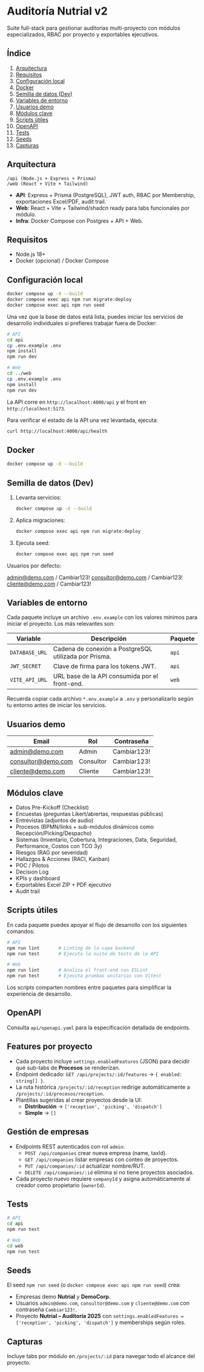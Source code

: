 # Auditoría Nutrial v2

Suite full-stack para gestionar auditorías multi-proyecto con módulos especializados, RBAC por proyecto y exportables ejecutivos.

## Índice

1. [Arquitectura](#arquitectura)
2. [Requisitos](#requisitos)
3. [Configuración local](#configuración-local)
4. [Docker](#docker)
5. [Semilla de datos (Dev)](#semilla-de-datos-dev)
6. [Variables de entorno](#variables-de-entorno)
7. [Usuarios demo](#usuarios-demo)
8. [Módulos clave](#módulos-clave)
9. [Scripts útiles](#scripts-útiles)
10. [OpenAPI](#openapi)
11. [Tests](#tests)
12. [Seeds](#seeds)
13. [Capturas](#capturas)

## Arquitectura

```
/api (Node.js + Express + Prisma)
/web (React + Vite + Tailwind)
```

- **API**: Express + Prisma (PostgreSQL), JWT auth, RBAC por Membership, exportaciones Excel/PDF, audit trail.
- **Web**: React + Vite + Tailwind/shadcn ready para tabs funcionales por módulo.
- **Infra**: Docker Compose con Postgres + API + Web.

## Requisitos

- Node.js 18+
- Docker (opcional) / Docker Compose

## Configuración local

```bash
docker compose up -d --build
docker compose exec api npm run migrate:deploy
docker compose exec api npm run seed
```

Una vez que la base de datos está lista, puedes iniciar los servicios de desarrollo individuales si prefieres trabajar fuera de Docker:

```bash
# API
cd api
cp .env.example .env
npm install
npm run dev

# Web
cd ../web
cp .env.example .env
npm install
npm run dev
```

La API corre en `http://localhost:4000/api` y el front en `http://localhost:5173`.

Para verificar el estado de la API una vez levantada, ejecuta:

```bash
curl http://localhost:4000/api/health
```

## Docker

```bash
docker compose up -d --build
```

## Semilla de datos (Dev)

1. Levanta servicios:
   ```bash
   docker compose up -d --build
   ```
2. Aplica migraciones:
   ```bash
   docker compose exec api npm run migrate:deploy
   ```
3. Ejecuta seed:
   ```bash
   docker compose exec api npm run seed
   ```

Usuarios por defecto:

admin@demo.com / Cambiar123!
consultor@demo.com / Cambiar123!
cliente@demo.com / Cambiar123!

## Variables de entorno

Cada paquete incluye un archivo `.env.example` con los valores mínimos para iniciar el proyecto. Los más relevantes son:

| Variable | Descripción | Paquete |
| --- | --- | --- |
| `DATABASE_URL` | Cadena de conexión a PostgreSQL utilizada por Prisma. | `api` |
| `JWT_SECRET` | Clave de firma para los tokens JWT. | `api` |
| `VITE_API_URL` | URL base de la API consumida por el front-end. | `web` |

Recuerda copiar cada archivo `*.env.example` a `.env` y personalizarlo según tu entorno antes de iniciar los servicios.

## Usuarios demo

| Email | Rol | Contraseña |
| --- | --- | --- |
| admin@demo.com | Admin | Cambiar123! |
| consultor@demo.com | Consultor | Cambiar123! |
| cliente@demo.com | Cliente | Cambiar123! |

## Módulos clave

- Datos Pre-Kickoff (Checklist)
- Encuestas (preguntas Likert/abiertas, respuestas públicas)
- Entrevistas (adjuntos de audio)
- Procesos (BPMN/links + sub-módulos dinámicos como Recepción/Picking/Despacho)
- Sistemas (Inventario, Cobertura, Integraciones, Data, Seguridad, Performance, Costos con TCO 3y)
- Riesgos (RAG por severidad)
- Hallazgos & Acciones (RACI, Kanban)
- POC / Pilotos
- Decision Log
- KPIs y dashboard
- Exportables Excel ZIP + PDF ejecutivo
- Audit trail

## Scripts útiles

En cada paquete puedes apoyar el flujo de desarrollo con los siguientes comandos:

```bash
# API
npm run lint       # Linting de la capa backend
npm run test       # Ejecuta la suite de tests de la API

# Web
npm run lint       # Analiza el front-end con ESLint
npm run test       # Ejecuta pruebas unitarias con Vitest
```

Los scripts comparten nombres entre paquetes para simplificar la experiencia de desarrollo.

## OpenAPI

Consulta `api/openapi.yaml` para la especificación detallada de endpoints.

## Features por proyecto

- Cada proyecto incluye `settings.enabledFeatures` (JSON) para decidir qué sub-tabs de **Procesos** se renderizan.
- Endpoint dedicado: `GET /api/projects/:id/features` → `{ enabled: string[] }`.
- La ruta histórica `/projects/:id/reception` redirige automáticamente a `/projects/:id/procesos/reception`.
- Plantillas sugeridas al crear proyectos desde la UI:
  - **Distribución** → `['reception', 'picking', 'dispatch']`
  - **Simple** → `[]`

## Gestión de empresas

- Endpoints REST autenticados con rol `admin`:
  - `POST /api/companies` crear nueva empresa (name, taxId).
  - `GET /api/companies` listar empresas con conteo de proyectos.
  - `PUT /api/companies/:id` actualizar nombre/RUT.
  - `DELETE /api/companies/:id` elimina si no tiene proyectos asociados.
- Cada proyecto nuevo requiere `companyId` y asigna automáticamente al creador como propietario (`ownerId`).

## Tests

```bash
# API
cd api
npm run test

# Web
cd web
npm run test
```

## Seeds

El seed `npm run seed` (o `docker compose exec api npm run seed`) crea:

- Empresas demo **Nutrial** y **DemoCorp**.
- Usuarios `admin@demo.com`, `consultor@demo.com` y `cliente@demo.com` con contraseña `Cambiar123!`.
- Proyecto **Nutrial – Auditoría 2025** con `settings.enabledFeatures = ['reception', 'picking', 'dispatch']` y memberships según roles.

## Capturas

Incluye tabs por módulo en `/projects/:id` para navegar todo el alcance del proyecto.

